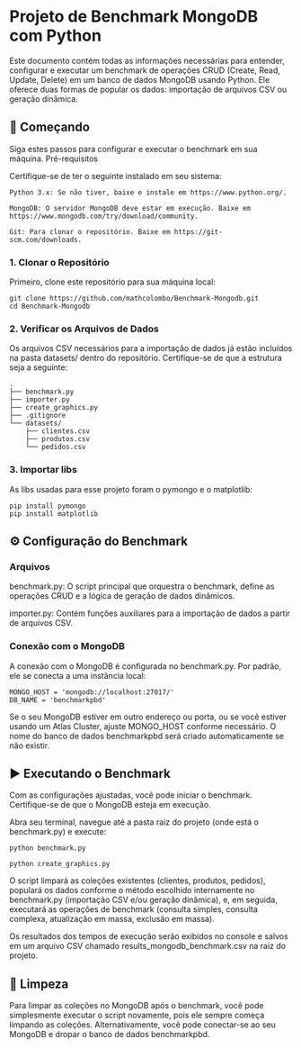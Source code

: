 # Projeto de Benchmark MongoDB com Python

Este documento contém todas as informações necessárias para entender, configurar e executar um benchmark de operações CRUD (Create, Read, Update, Delete) em um banco de dados MongoDB usando Python. Ele oferece duas formas de popular os dados: importação de arquivos CSV ou geração dinâmica.

## 🚀 Começando

Siga estes passos para configurar e executar o benchmark em sua máquina.
Pré-requisitos

Certifique-se de ter o seguinte instalado em seu sistema:

    Python 3.x: Se não tiver, baixe e instale em https://www.python.org/.

    MongoDB: O servidor MongoDB deve estar em execução. Baixe em https://www.mongodb.com/try/download/community.

    Git: Para clonar o repositório. Baixe em https://git-scm.com/downloads.

### 1. Clonar o Repositório

Primeiro, clone este repositório para sua máquina local:

    git clone https://github.com/mathcolombo/Benchmark-Mongodb.git
    cd Benchmark-Mongodb

### 2. Verificar os Arquivos de Dados

Os arquivos CSV necessários para a importação de dados já estão incluídos na pasta datasets/ dentro do repositório. Certifique-se de que a estrutura seja a seguinte:

    .
    ├── benchmark.py
    ├── importer.py
    ├── create_graphics.py
    ├── .gitignore
    └── datasets/
        ├── clientes.csv
        ├── produtos.csv
        └── pedidos.csv

### 3. Importar libs

As libs usadas para esse projeto foram o pymongo e o matplotlib:

    pip install pymongo
    pip install matplotlib

## ⚙️ Configuração do Benchmark

### Arquivos

benchmark.py: O script principal que orquestra o benchmark, define as operações CRUD e a lógica de geração de dados dinâmicos.

importer.py: Contém funções auxiliares para a importação de dados a partir de arquivos CSV.

### Conexão com o MongoDB

A conexão com o MongoDB é configurada no benchmark.py. Por padrão, ele se conecta a uma instância local:

    MONGO_HOST = 'mongodb://localhost:27017/'
    DB_NAME = 'benchmarkpbd'

Se o seu MongoDB estiver em outro endereço ou porta, ou se você estiver usando um Atlas Cluster, ajuste MONGO_HOST conforme necessário. O nome do banco de dados benchmarkpbd será criado automaticamente se não existir.

## ▶️ Executando o Benchmark

Com as configurações ajustadas, você pode iniciar o benchmark. Certifique-se de que o MongoDB esteja em execução.

Abra seu terminal, navegue até a pasta raiz do projeto (onde está o benchmark.py) e execute:

    python benchmark.py

    python create_graphics.py

O script limpará as coleções existentes (clientes, produtos, pedidos), populará os dados conforme o método escolhido internamente no benchmark.py (importação CSV e/ou geração dinâmica), e, em seguida, executará as operações de benchmark (consulta simples, consulta complexa, atualização em massa, exclusão em massa).

Os resultados dos tempos de execução serão exibidos no console e salvos em um arquivo CSV chamado results_mongodb_benchmark.csv na raiz do projeto.

## 🧹 Limpeza

Para limpar as coleções no MongoDB após o benchmark, você pode simplesmente executar o script novamente, pois ele sempre começa limpando as coleções. Alternativamente, você pode conectar-se ao seu MongoDB e dropar o banco de dados benchmarkpbd.
